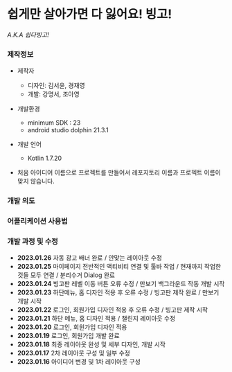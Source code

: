 # 쉽게만 살아가면 다 잃어요! 빙고!
*A.K.A 쉽다빙고!*    


### 제작정보
- 제작자
  - 디자인: 김서윤, 경재영
  - 개발: 강명서, 조아영  
  
- 개발환경
  - minimum SDK : 23
  - android studio dolphin 21.3.1
  
- 개발 언어
  - Kotlin 1.7.20    
  
- 처음 아이디어 이름으로 프로젝트를 만들어서 레포지토리 이름과 프로젝트 이름이 맞지 않습니다.
  
### 개발 의도

### 어플리케이션 사용법

### 개발 과정 및 수정
- **2023.01.26** 자동 광고 배너 완료 / 안맞는 레이아웃 수정
- **2023.01.25** 마이페이지 전반적인 액티비티 연결 및 툴바 작업 / 현재까지 작업한 것들 모두 연결 / 분리수거 Dialog 완료    
- **2023.01.24** 빙고판 레벨 이동 버튼 오류 수정 / 만보기 백그라운드 작동 개발 시작
- **2023.01.23** 하단메뉴, 홈 디자인 적용 후 오류 수정 / 빙고판 제작 완료 / 만보기 개발 시작        
- **2023.01.22** 로그인, 회원가입 디자인 적용 후 오류 수정 / 빙고판 제작 시작     
- **2023.01.21** 하단 메뉴, 홈 디자인 적용 / 챌린지 레이아웃 수정    
- **2023.01.20** 로그인, 회원가입 디자인 적용          
- **2023.01.19** 로그인, 회원가입 개발 완료      
- **2023.01.18** 최종 레이아웃 완성 및 세부 디자인, 개발 시작        
- **2023.01.17** 2차 레이아웃 구성 및 일부 수정     
- **2023.01.16** 아이디어 변경 및 1차 레이아웃 구성    
